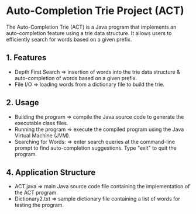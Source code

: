  # Auto-Completion Trie Project (ACT)
  

  The Auto-Completion Trie (ACT) is a Java program that implements an auto-completion feature using a trie data structure. It allows users to efficiently search for words based on a given prefix.
  

  ## 1. Features
  - Depth First Search ⇒ insertion of words into the trie data structure & auto-completion of words based on a given prefix.
  - File I/O ⇒ loading words from a dictionary file to build the trie.
    

  ## 2. Usage
  - Building the program ⇒ compile the Java source code to generate the executable class files.
  - Running the program ⇒ execute the compiled program using the Java Virtual Machine (JVM).
  - Searching for Words: ⇒ enter search queries at the command-line prompt to find auto-completion suggestions. Type "exit" to quit the program.
    

  ## 4. Application Structure
  - ACT.java ⇒ main Java source code file containing the implementation of the ACT program.
  - Dictionary2.txt ⇒ sample dictionary file containing a list of words for testing the program.
